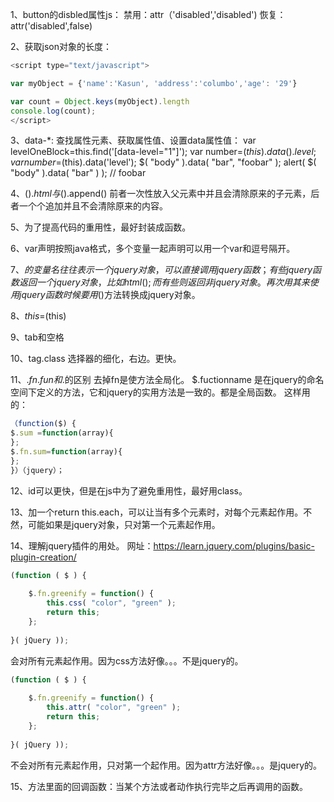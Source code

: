 1、button的disbled属性js：
      禁用：attr（'disabled','disabled')
      恢复：attr('disabled',false)
      
2、获取json对象的长度：
```js
<script type="text/javascript">

var myObject = {'name':'Kasun', 'address':'columbo','age': '29'}

var count = Object.keys(myObject).length
console.log(count);
</script>
```
3、data-*:
查找属性元素、获取属性值、设置data属性值：
var levelOneBlock=this.find('[data-level="1"]');
var number=$(this).data().level;
var number=$(this).data('level');
$( "body" ).data( "bar", "foobar" );
alert( $( "body" ).data( "bar" ) ); // foobar

4、$().html与$().append()
     前者一次性放入父元素中并且会清除原来的子元素，后者一个个追加并且不会清除原来的内容。

5、为了提高代码的重用性，最好封装成函数。

6、var声明按照java格式，多个变量一起声明可以用一个var和逗号隔开。

7、$的变量名往往表示一个jquery对象，可以直接调用jquery函数；有些jquery函数返回一个jquery对象，比如html();而有些则返回非jquery对象。再次用其来使用jquery函数时候要用$()方法转换成jquery对象。

8、$this=$(this)

9、tab和空格

10、tag.class  选择器的细化，右边。更快。

11、$.fn.fun和$.的区别
去掉fn是使方法全局化。
$.fuctionname 是在jquery的命名空间下定义的方法，它和jquery的实用方法是一致的。都是全局函数。
这样用的：
```js
（function($) {
$.sum =function(array){
};
$.fn.sum=function(array){
};
}）（jquery）；
```

12、id可以更快，但是在js中为了避免重用性，最好用class。

13、加一个return this.each，可以让当有多个元素时，对每个元素起作用。不然，可能如果是jquery对象，只对第一个元素起作用。

14、理解jquery插件的用处。
网址：https://learn.jquery.com/plugins/basic-plugin-creation/
```js
(function ( $ ) {
 
    $.fn.greenify = function() {
        this.css( "color", "green" );
        return this;
    };
 
}( jQuery ));
```
会对所有元素起作用。因为css方法好像。。。不是jquery的。
```js
(function ( $ ) {
 
    $.fn.greenify = function() {
        this.attr( "color", "green" );
        return this;
    };
 
}( jQuery ));
```
不会对所有元素起作用，只对第一个起作用。因为attr方法好像。。。是jquery的。

15、方法里面的回调函数：当某个方法或者动作执行完毕之后再调用的函数。
